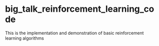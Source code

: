 # big_talk_reinforcement_learning_code
This is the implementation and demonstration of basic reinforcement learning algorithms
